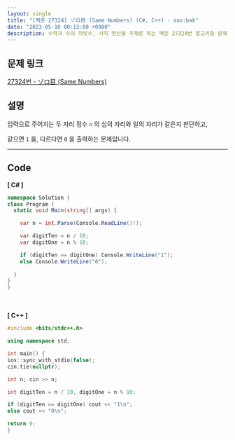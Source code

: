 ```yaml
---
layout: single
title: "[백준 27324] ゾロ目 (Same Numbers) (C#, C++) - soo:bak"
date: "2023-05-10 00:13:00 +0900"
description: 수학과 수의 자릿수, 사칙 연산을 주제로 하는 백준 27324번 알고리즘 문제를 C# 과 C++ 로 풀이 및 해설
---
```


## 문제 링크
  [27324번 - ゾロ目 (Same Numbers)](https://www.acmicpc.net/problem/27324)

## 설명
입력으로 주어지는 두 자리 정수 `n` 의 십의 자리와 일의 자리가 같은지 판단하고, <br>

같으면 `1` 을, 다르다면 `0` 을 출력하는 문제입니다. <br>

- - -

## Code
<b>[ C# ] </b>
<br>

  ```c#
namespace Solution {
  class Program {
    static void Main(string[] args) {

      var n = int.Parse(Console.ReadLine()!);

      var digitTen = n / 10;
      var digitOne = n % 10;

      if (digitTen == digitOne) Console.WriteLine("1");
      else Console.WriteLine("0");

    }
  }
}
  ```
<br><br>
<b>[ C++ ] </b>
<br>

  ```c++
#include <bits/stdc++.h>

using namespace std;

int main() {
  ios::sync_with_stdio(false);
  cin.tie(nullptr);

  int n; cin >> n;

  int digitTen = n / 10, digitOne = n % 10;

  if (digitTen == digitOne) cout << "1\n";
  else cout << "0\n";

  return 0;
}
  ```
